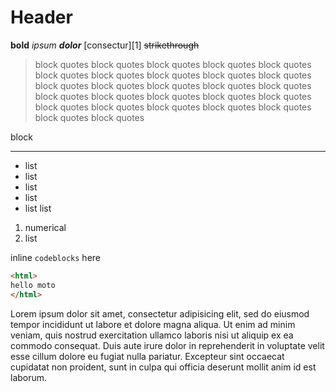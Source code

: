 # Header
**bold** _ipsum_ ***dolor*** [consectur][1] ~~strikethrough~~

> block quotes
> block quotes
> block quotes
> block quotes
> block quotes
> block quotes
> block quotes
> block quotes
> block quotes
> block quotes
> block quotes
> block quotes
> block quotes
> block quotes
> block quotes
> block quotes
> block quotes
> block quotes
> block quotes
> block quotes
> block quotes
> block quotes
> block quotes
> block quotes
> block quotes
> block quotes
> block quotes



block

--------------------------------------------------------------------------------

<!-- comment  -->

- list
- list
- list
- list
- list list

1. numerical
2. list



inline `codeblocks` here

```HTML
<html>
hello moto
</html>
```

Lorem ipsum dolor sit amet, consectetur adipisicing elit, sed do eiusmod tempor incididunt ut labore et dolore magna aliqua. Ut enim ad minim veniam, quis nostrud exercitation ullamco laboris nisi ut aliquip ex ea commodo consequat. Duis aute irure dolor in reprehenderit in voluptate velit esse cillum dolore eu fugiat nulla pariatur. Excepteur sint occaecat cupidatat non proident, sunt in culpa qui officia deserunt mollit anim id est laborum.
